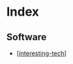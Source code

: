# Index

## Software

- [[interesting-tech]]

[//begin]: # "Autogenerated link references for markdown compatibility"
[interesting-tech]: interesting-tech "Interesting Tech"
[//end]: # "Autogenerated link references"